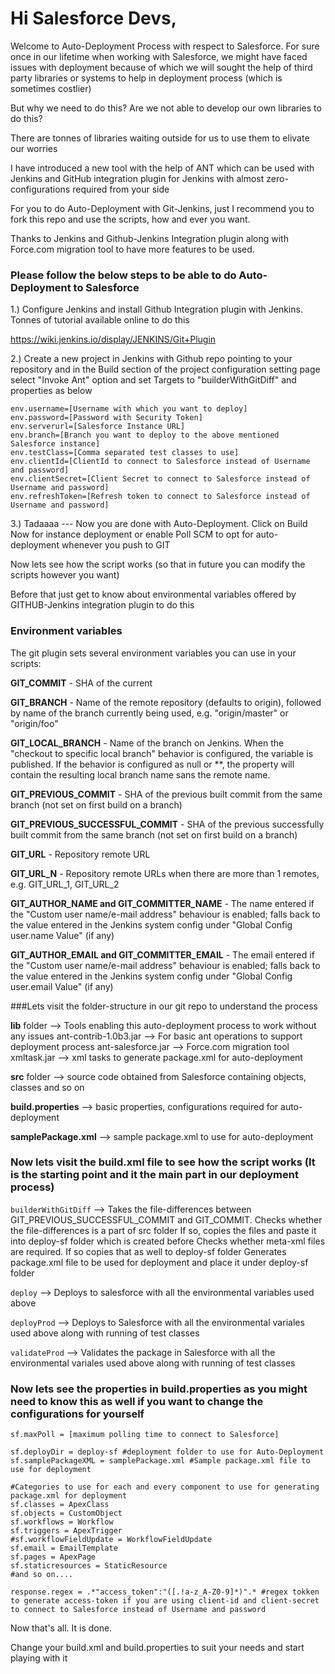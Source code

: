 # Hi Salesforce Devs,

Welcome to Auto-Deployment Process with respect to Salesforce. For sure once in our lifetime when working with Salesforce, we might have faced issues with deployment because of which we will sought the help of third party libraries or systems to help in deployment process (which is sometimes costlier)

But why we need to do this? Are we not able to develop our own libraries to do this?

There are tonnes of libraries waiting outside for us to use them to elivate our worries

I have introduced a new tool with the help of ANT which can be used with Jenkins and GitHub integration plugin for Jenkins with almost zero-configurations required from your side

For you to do Auto-Deployment with Git-Jenkins, just I recommend you to fork this repo and use the scripts, how and ever you want.

Thanks to Jenkins and Github-Jenkins Integration plugin along with Force.com migration tool to have more features to be used.

### Please follow the below steps to be able to do Auto-Deployment to Salesforce

1.) Configure Jenkins and install Github Integration plugin with Jenkins. Tonnes of tutorial available online to do this

https://wiki.jenkins.io/display/JENKINS/Git+Plugin

2.) Create a new project in Jenkins with Github repo pointing to your repository and in the Build section of the project configuration setting page select "Invoke Ant" option and set Targets to "builderWithGitDiff" and properties as below

```
env.username=[Username with which you want to deploy]
env.password=[Password with Security Token]
env.serverurl=[Salesforce Instance URL]
env.branch=[Branch you want to deploy to the above mentioned Salesforce instance]
env.testClass=[Comma separated test classes to use]
env.clientId=[ClientId to connect to Salesforce instead of Username and password]
env.clientSecret=[Client Secret to connect to Salesforce instead of Username and password]
env.refreshToken=[Refresh token to connect to Salesforce instead of Username and password]
```

3.) Tadaaaa --- Now you are done with Auto-Deployment. Click on Build Now for instance deployment or enable Poll SCM to opt for auto-deployment whenever you push to GIT 


Now lets see how the script works (so that in future you can modify the scripts however you want)

Before that just get to know about environmental variables offered by GITHUB-Jenkins integration plugin to do this


### Environment variables
The git plugin sets several environment variables you can use in your scripts:

**GIT_COMMIT** - SHA of the current

**GIT_BRANCH** - Name of the remote repository (defaults to origin), followed by name of the branch currently being used, e.g. "origin/master" or "origin/foo"

**GIT_LOCAL_BRANCH** - Name of the branch on Jenkins. When the "checkout to specific local branch" behavior is configured, the variable is published.  If the behavior is configured as null or **, the property will contain the resulting local branch name sans the remote name.

**GIT_PREVIOUS_COMMIT** - SHA of the previous built commit from the same branch (not set on first build on a branch)

**GIT_PREVIOUS_SUCCESSFUL_COMMIT** - SHA of the previous successfully built commit from the same branch (not set on first build on a branch)

**GIT_URL** - Repository remote URL

**GIT_URL_N** - Repository remote URLs when there are more than 1 remotes, e.g. GIT_URL_1, GIT_URL_2

**GIT_AUTHOR_NAME and GIT_COMMITTER_NAME** - The name entered if the "Custom user name/e-mail address" behaviour is enabled; falls back to the value entered in the Jenkins system config under "Global Config user.name Value" (if any)

**GIT_AUTHOR_EMAIL and GIT_COMMITTER_EMAIL** - The email entered if the "Custom user name/e-mail address" behaviour is enabled; falls back to the value entered in the Jenkins system config under "Global Config user.email Value" (if any)


###Lets visit the folder-structure in our git repo to understand the process

**lib** folder --> Tools enabling this auto-deployment process to work without any issues
          ant-contrib-1.0b3.jar --> For basic ant operations to support deployment process
          ant-salesforce.jar --> Force.com migration tool
          xmltask.jar --> xml tasks to generate package.xml for auto-deployment

**src** folder --> source code obtained from Salesforce containing objects, classes and so on

**build.properties** --> basic properties, configurations required for auto-deployment

**samplePackage.xml** --> sample package.xml to use for auto-deployment

### Now lets visit the build.xml file to see how the script works (It is the starting point and it the main part in our deployment process)

`builderWithGitDiff` --> 
         Takes the file-differences between GIT_PREVIOUS_SUCCESSFUL_COMMIT and GIT_COMMIT. 
         Checks whether the file-differences is a part of src folder
         If so, copies the files and paste it into deploy-sf folder which is created before
         Checks whether meta-xml files are required. If so copies that as well to deploy-sf folder
         Generates package.xml file to be used for deployment and place it under deploy-sf folder

`deploy` -->
         Deploys to salesforce with all the environmental variables used above

`deployProd` -->
         Deploys to Salesforce with all the environmental variales used above along with running of test classes

`validateProd` -->
         Validates the package in Salesforce with all the environmental variales used above along with running of test classes


### Now lets see the properties in build.properties as you might need to know this as well if you want to change the configurations for yourself
```
sf.maxPoll = [maximum polling time to connect to Salesforce]

sf.deployDir = deploy-sf #deployment folder to use for Auto-Deployment
sf.samplePackageXML = samplePackage.xml #Sample package.xml file to use for deployment

#Categories to use for each and every component to use for generating package.xml for deployment
sf.classes = ApexClass 
sf.objects = CustomObject
sf.workflows = Workflow
sf.triggers = ApexTrigger
#sf.workflowFieldUpdate = WorkflowFieldUpdate
sf.email = EmailTemplate
sf.pages = ApexPage
sf.staticresources = StaticResource
#and so on....

response.regex = .*"access_token":"([.!a-z_A-Z0-9]*)".* #regex tokken to generate access-token if you are using client-id and client-secret to connect to Salesforce instead of Username and password
```
Now that's all. It is done. 

Change your build.xml and build.properties to suit your needs and start playing with it

